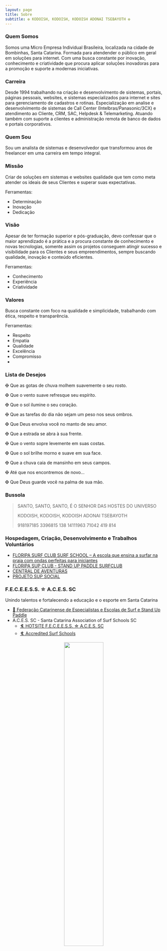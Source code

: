 ```yaml
---
layout: page
title: Sobre
subtitle: ✠ KODOISH, KODOISH, KODOISH ADONAI TSEBAYOTH ✠
---
```

### Quem Somos

Somos uma Micro Empresa Individual Brasileira, localizada na cidade de Bombinhas, Santa Catarina. Formada para atendender o público em geral em soluções para internet. Com uma busca constante por inovação, conhecimento e criatividade que procura aplicar soluções inovadoras para a promoção e suporte a modernas iniciativas.
### Carreira

Desde 1994 trabalhando na criação e desenvolvimento de sistemas, portais, páginas pessoais, websites, e sistemas especializados para internet e sites para gerenciamento de cadastros e rotinas. Especialização em analise e desenvolvimento de sistemas de Call Center (Intelbras/Panasonic/3CX) e atendimento ao Cliente, CRM, SAC, Helpdesk & Telemarketing. Atuando também com suporte a clientes e administração remota de banco de dados e portais corporativos.

### Quem Sou

Sou um analista de sistemas e desenvolvedor que transformou anos de freelancer em uma carreira em tempo integral. 

### Missão

Criar de soluções em sistemas e websites qualidade que tem como meta atender os ideais de seus Clientes e superar suas expectativas.

Ferramentas:
  - Determinação
  - Inovação
  - Dedicação

### Visão

Apesar de ter formação superior e pós-graduação, devo confessar que o maior aprendizado é a prática e a procura constante de conhecimento e novas tecnologias, somente assim os projetos conseguem atingir sucesso e visibilidade para os Clientes e seus empreendimentos, sempre buscando qualidade, inovação e conteúdo eficientes.

Ferramentas:

  - Conhecimento
  - Experiência
  - Criatividade

### Valores

Busca constante com foco na qualidade e simplicidade, trabalhando com ética, respeito e transparência.

Ferramentas:

  - Respeito
  - Empatia
  - Qualidade
  - Excelência
  - Compromisso
  - 
### Lista de Desejos

✠ Que as gotas de chuva molhem suavemente o seu rosto.

✠ Que o vento suave refresque seu espírito.

✠ Que o sol ilumine o seu coração.

✠ Que as tarefas do dia não sejam um peso nos seus ombros.

✠ Que Deus envolva você no manto de seu amor.

✠ Que a estrada se abra à sua frente.

✠ Que o vento sopre levemente em suas costas.

✠ Que o sol brilhe morno e suave em sua face.

✠ Que a chuva caia de mansinho em seus campos.

✠ Até que nos encontremos de novo...

✠ Que Deus guarde você na palma de sua mão.

### Bussola

> SANTO, SANTO, SANTO, É O SENHOR DAS HOSTES DO UNIVERSO
> 
> KODOISH, KODOISH, KODOISH ADONAI TSEBAYOTH
> 
> 918197185 3396815 138 14111963 71042 419 814
### Hospedagem, Criação, Desenvolvimento e Trabalhos Voluntários

  - [FLORIPA SURF CLUB SURF SCHOOL – A escola que ensina a surfar na praia com ondas perfeitas para iniciantes](http://www.floripasurfclub.com.br/)
  - [FLORIPA SUP CLUB - STAND UP PADDLE SURFCLUB](http://www.floripasupclub.com.br/)
  - [CENTRAL DE AVENTURAS](http://centraldeaventuras.com.br/)
  - [PROJETO SUP SOCIAL](https://supsocial.vercel.app/)

### F.E.C.E.E.S.S. ☆ A.C.E.S. SC
  
  Unindo talentos e fortalecendo a educação e o esporte em Santa Catarina

  - [🌊 Federação Catarinense de Especialistas e Escolas de Surf e Stand Up Paddle](https://escolasdesurf.org.br/)
  - A.C.E.S. SC - Santa Catarina Association of Surf Schools SC
    - [🏄 HOTSITE F.E.C.E.E.S.S. ☆ A.C.E.S. SC](http://feceess.escolasdesurf.org.br/)
    - [🏄 Accredited Surf Schools](http://feceess.escolasdesurf.org.br/escolas/)

<p align="center">
  <img height="50%" width="auto" src ="https://github-readme-stats.vercel.app/api?username=araguaci&show_icons=true&count_private=true&theme=blue&hide_border=true&hide=issues,contribs&bg_color=FFFFFF00">
  <img height="50%" width="auto" src ="https://github-readme-stats.vercel.app/api/top-langs/?username=araguaci&layout=compact&hide_border=true&theme=blue&bg_color=FFFFFF00&langs_count=6&hide=jupyter%20notebook,tex,css,php">
  <img src ="https://github-readme-streak-stats.herokuapp.com?user=araguaci&theme=blue&hide_border=true&background=FFFFFF00">
</p>
<p align="center">
  <a href="https://www.buymeacoffee.com/araguaci"> <img align="center" src="https://cdn.buymeacoffee.com/buttons/v2/default-blue.png" height="50" width="210" alt="araguaci" /></a>
</p>

